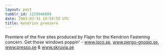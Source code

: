 ```yaml
---
layout: post
tumblr_id: 1133046084  
date: 2003-03-31 19:59:55 UTC
title: Kendrion premiere
---
```


Premiere of the five sites produced by Flajm for the Kendrion Fastening concern. Get those windows poppin' - <a href="http://www.isco.se" target="_blank">www.isco.se</a>, <a href="http://www.pergo-gnosjo.se" target="_blank">www.pergo-gnosjo.se</a>, <a href="http://www.presso.se" target="_blank">www.presso.se</a> &#38; <a href="http://www.skruvia.se" target="_blank">www.skruvia.se</a>
